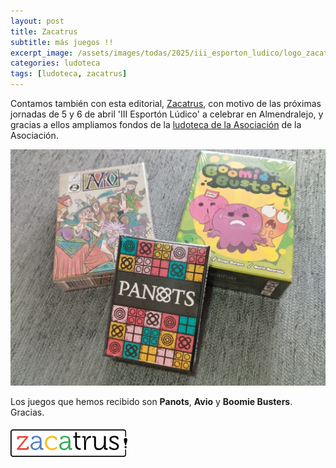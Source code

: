 ```yaml
---
layout: post
title: Zacatrus
subtitle: más juegos !!
excerpt_image: /assets/images/todas/2025/iii_esporton_ludico/logo_zacatrus_p.png
categories: ludoteca
tags: [ludoteca, zacatrus]
---
```


Contamos también con esta editorial, [Zacatrus](https://zacatrus.es/), con motivo de las próximas jornadas de 5 y 6 de abril 'III Esportón Lúdico' a celebrar en Almendralejo, y gracias a ellos ampliamos fondos de la [ludoteca de la Asociación](https://boardgamegeek.com/collection/user/AsociacionCSIBadajoz?rankobjecttype=subtype&rankobjectid=1&columns=title%7Cthumbnail%7Cversion%7Ccomment&geekranks=Board%20Game%20Rank&own=1&objecttype=thing&ff=1&subtype=boardgame) de la Asociación.

![zacatrus](/assets/images/todas/2025/ludoteca_zacatrus_2025.jpg)

Los juegos que hemos recibido son <b>Panots</b>, <b>Avio</b> y <b>Boomie Busters</b>. Gracias.

![zacatrus](/assets/images/todas/2025/iii_esporton_ludico/logo_zacatrus.png)